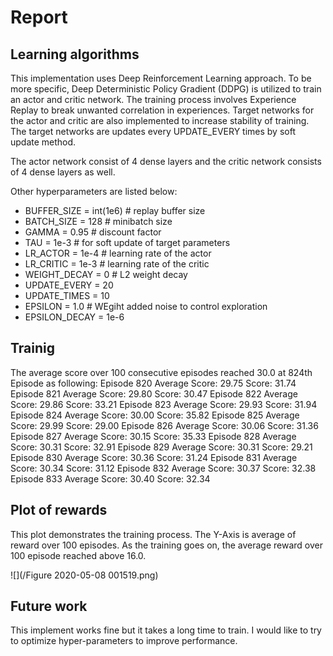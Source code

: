 # Report

## Learning algorithms

This implementation uses Deep Reinforcement Learning approach. To be more specific, Deep Deterministic Policy Gradient (DDPG) is utilized to train an actor and critic network. The training process involves Experience Replay to break unwanted correlation in experiences. Target networks for the actor and critic are also implemented to increase stability of training. The target networks are updates every UPDATE_EVERY times by soft update method. 

The actor network consist of 4 dense layers and the critic network consists of 4 dense layers as well. 

Other hyperparameters are listed below:
- BUFFER_SIZE = int(1e6)  # replay buffer size
- BATCH_SIZE = 128        # minibatch size
- GAMMA = 0.95            # discount factor
- TAU = 1e-3              # for soft update of target parameters
- LR_ACTOR = 1e-4         # learning rate of the actor 
- LR_CRITIC = 1e-3        # learning rate of the critic
- WEIGHT_DECAY = 0        # L2 weight decay
- UPDATE_EVERY = 20 
- UPDATE_TIMES = 10
- EPSILON  = 1.0          # WEgiht added noise to control exploration 
- EPSILON_DECAY = 1e-6    

## Trainig 
The average score over 100 consecutive episodes reached 30.0 at 824th Episode as following: 
Episode 820	Average Score: 29.75	Score: 31.74
Episode 821	Average Score: 29.80	Score: 30.47
Episode 822	Average Score: 29.86	Score: 33.21
Episode 823	Average Score: 29.93	Score: 31.94
Episode 824	Average Score: 30.00	Score: 35.82
Episode 825	Average Score: 29.99	Score: 29.00
Episode 826	Average Score: 30.06	Score: 31.36
Episode 827	Average Score: 30.15	Score: 35.33
Episode 828	Average Score: 30.31	Score: 32.91
Episode 829	Average Score: 30.31	Score: 29.21
Episode 830	Average Score: 30.36	Score: 31.24
Episode 831	Average Score: 30.34	Score: 31.12
Episode 832	Average Score: 30.37	Score: 32.38
Episode 833	Average Score: 30.40	Score: 32.34

## Plot of rewards
This plot demonstrates the training process. The Y-Axis is average of reward over 100 episodes. As the training goes on, the average reward over 100 episode reached above 16.0. 

![](/Figure 2020-05-08 001519.png)


## Future work
This implement works fine but it takes a long time to train. I would like to try to optimize hyper-parameters to improve performance. 
